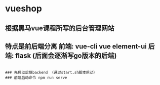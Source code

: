# vueshop

## 根据黑马vue课程所写的后台管理网站
## 特点是前后端分离  前端: vue-cli vue element-ui  后端: flask (后面会逐渐写go版本的后端)
```

### 先启动后端backend （通过start.sh脚本启动） 
### 前端启动命令 npm run serve
